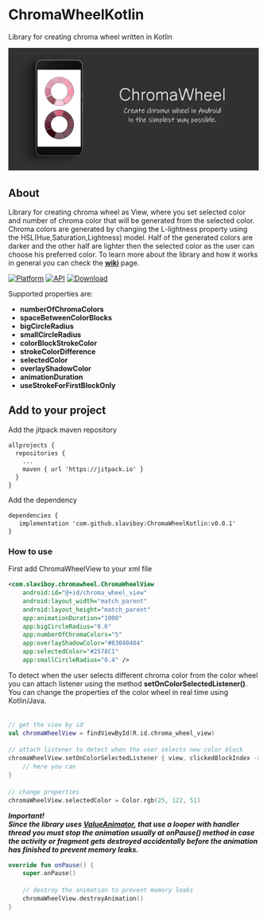# ChromaWheelKotlin 
Library for creating chroma wheel written in Kotlin

<p align="center">
    <img src="screens/1.png" alt="Image"   />
</p>
 
## About
Library for creating chroma wheel as View, where you set selected color and number of chroma color that will be generated from the selected color. Chroma colors are generated by changing the L-lightness property using the HSL(Hue,Saturation,Lightness) model. Half of the generated colors are darker and the other half are lighter then the selected color as the user can choose his preferred color. To learn more about the library and how it works in general you can check the **[wiki](https://github.com/slaviboy/ChromaWheelKotlin/wiki)** page.
 
[![Platform](https://img.shields.io/badge/platform-android-green.svg)](http://developer.android.com/index.html)
[![API](https://img.shields.io/badge/API-21%2B-brightgreen.svg?style=flat)](https://android-arsenal.com/api?level=21)
[![Download](https://img.shields.io/badge/version-0.0.1-blue)](https://github.com/slaviboy/ChromaWheelKotlin/releases/tag/v0.0.1)

Supported properties are:
* **numberOfChromaColors** 
* **spaceBetweenColorBlocks**  
* **bigCircleRadius**  
* **smallCircleRadius**  
* **colorBlockStrokeColor** 
* **strokeColorDifference** 
* **selectedColor**  
* **overlayShadowColor** 
* **animationDuration** 
* **useStrokeForFirstBlockOnly** 

## Add to your project
Add the jitpack maven repository
```
allprojects {
  repositories {
    ...
    maven { url 'https://jitpack.io' }
  }
}
``` 
Add the dependency
```
dependencies {
   implementation 'com.github.slaviboy:ChromaWheelKotlin:v0.0.1'
}
```
 
### How to use

First add ChromaWheelView to your xml file  

```xml
<com.slaviboy.chromawheel.ChromaWheelView
    android:id="@+id/chroma_wheel_view"
    android:layout_width="match_parent"
    android:layout_height="match_parent"
    app:animationDuration="1000"
    app:bigCircleRadius="0.6"
    app:numberOfChromaColors="5"
    app:overlayShadowColor="#83040404"
    app:selectedColor="#2578C1"
    app:smallCircleRadius="0.4" />
```

To detect when the user selects different chroma color from the color wheel you can attach listener using the method **setOnColorSelectedListener()**. You can change the properties of the color wheel in real time using Kotlin/Java.

```kotlin

// get the view by id
val chromaWheelView = findViewById(R.id.chroma_wheel_view)

// attach listener to detect when the user selects new color block
chromaWheelView.setOnColorSelectedListener { view, clickedBlockIndex ->
    // here you can
}

// change properties
chromaWheelView.selectedColor = Color.rgb(25, 122, 51)

```

_**Important!**_  
_**Since the library uses [ValueAnimator](https://developer.android.com/reference/android/animation/ValueAnimator), that use a looper with handler thread you must stop the animation usually at onPause() method in case the activity or fragment gets destroyed accidentally before the animation has finished to prevent memory leaks.**_ 
```kotlin
override fun onPause() {
    super.onPause()

    // destroy the animation to prevent memory leaks
    chromaWheelView.destroyAnimation()
}
```

